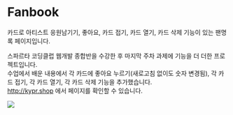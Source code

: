 # Fanbook
카드로 아티스트 응원남기기, 좋아요, 카드 접기, 카드 열기, 카드 삭제 기능이 있는 팬명록 페이지입니다.  

스파르타 코딩클럽 웹개발 종합반을 수강한 후 마지막 주차 과제에 기능을 더 더한 프로젝트입니다.  
수업에서 배운 내용에서 각 카드에 좋아요 누르기(새로고침 없이도 숫자 변경됨), 각 카드 접기, 각 카드 열기, 각 카드 삭제 기능을 추가했습니다.  
http://kypr.shop 에서 페이지를 확인할 수 있습니다.

<p>
<img src = "./fanbook.gif">
</p>
